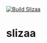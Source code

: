 [![Build Slizaa](https://github.com/code-kontor/slizaa/actions/workflows/build.yml/badge.svg)](https://github.com/code-kontor/slizaa/actions/workflows/build.yml)

# slizaa
